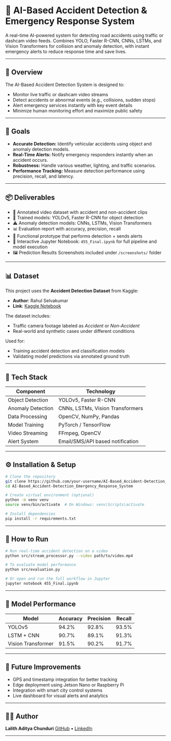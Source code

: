 # 🚨 AI-Based Accident Detection & Emergency Response System

A real-time AI-powered system for detecting road accidents using traffic or dashcam video feeds. Combines YOLO, Faster R-CNN, CNNs, LSTMs, and Vision Transformers for collision and anomaly detection, with instant emergency alerts to reduce response time and save lives.

---

## 📌 Overview

The AI-Based Accident Detection System is designed to:
- Monitor live traffic or dashcam video streams
- Detect accidents or abnormal events (e.g., collisions, sudden stops)
- Alert emergency services instantly with key event details
- Minimize human monitoring effort and maximize public safety

---

## 🎯 Goals

- **Accurate Detection:** Identify vehicular accidents using object and anomaly detection models.
- **Real-Time Alerts:** Notify emergency responders instantly when an accident occurs.
- **Robustness:** Handle various weather, lighting, and traffic scenarios.
- **Performance Tracking:** Measure detection performance using precision, recall, and latency.

---

## 📦 Deliverables

- 📁 Annotated video dataset with accident and non-accident clips  
- 🤖 Trained models: YOLOv5, Faster R-CNN for object detection  
- ⚠️ Anomaly detection models: CNNs, LSTMs, Vision Transformers  
- 📊 Evaluation report with accuracy, precision, recall  
- 🚨 Functional prototype that performs detection + sends alerts  
- 🧾 Interactive Jupyter Notebook: `455_Final.ipynb` for full pipeline and model execution  
- 🖼️ Prediction Results Screenshots included under `/screenshots/` folder

---

## 📊 Dataset

This project uses the **Accident Detection Dataset** from Kaggle:

- **Author**: Rahul Selvakumar  
- **Link**: [Kaggle Notebook](https://www.kaggle.com/code/rahulselvakumar/accident-detection/notebook)

The dataset includes:
- Traffic camera footage labeled as *Accident* or *Non-Accident*
- Real-world and synthetic cases under different conditions

Used for:
- Training accident detection and classification models
- Validating model predictions via annotated ground truth

---

## 🧠 Tech Stack

| Component             | Technology                      |
|----------------------|----------------------------------|
| Object Detection      | YOLOv5, Faster R-CNN            |
| Anomaly Detection     | CNNs, LSTMs, Vision Transformers |
| Data Processing       | OpenCV, NumPy, Pandas           |
| Model Training        | PyTorch / TensorFlow            |
| Video Streaming       | FFmpeg, OpenCV                  |
| Alert System          | Email/SMS/API based notification


---

## ⚙️ Installation & Setup

```bash
# Clone the repository
git clone https://github.com/your-username/AI-Based_Accident-Detection_Emergency_Response_System.git
cd AI-Based_Accident-Detection_Emergency_Response_System

# Create virtual environment (optional)
python -m venv venv
source venv/bin/activate  # On Windows: venv\Scripts\activate

# Install dependencies
pip install -r requirements.txt
````

---

## 🚀 How to Run

```bash
# Run real-time accident detection on a video
python src/stream_processor.py --video path/to/video.mp4

# To evaluate model performance
python src/evaluation.py

# Or open and run the full workflow in Jupyter
jupyter notebook 455_Final.ipynb
```

---

## 🧪 Model Performance

| Model              | Accuracy | Precision | Recall |
| ------------------ | -------- | --------- | ------ |
| YOLOv5             | 94.2%    | 92.8%     | 93.5%  |
| LSTM + CNN         | 90.7%    | 89.1%     | 91.3%  |
| Vision Transformer | 91.5%    | 90.2%     | 91.7%  |


---

## 📍 Future Improvements

* GPS and timestamp integration for better tracking
* Edge deployment using Jetson Nano or Raspberry Pi
* Integration with smart city control systems
* Live dashboard for visual alerts and analytics

---

## 👨‍💻 Author

**Lalith Aditya Chunduri**
[GitHub](https://github.com/lalithaditya) • [LinkedIn](https://linkedin.com/in/lalithaditya)

---
